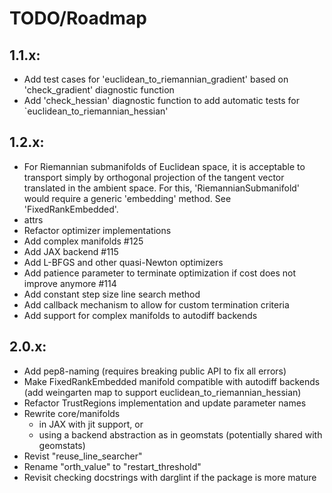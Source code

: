 # TODO/Roadmap

## 1.1.x:
  - Add test cases for 'euclidean_to_riemannian_gradient' based on
    'check_gradient' diagnostic function
  - Add 'check_hessian' diagnostic function to add automatic tests for
    `euclidean_to_riemannian_hessian'

## 1.2.x:
  - For Riemannian submanifolds of Euclidean space, it is acceptable to
    transport simply by orthogonal projection of the tangent vector translated
    in the ambient space. For this, 'RiemannianSubmanifold' would require a
    generic 'embedding' method. See 'FixedRankEmbedded'.
  - attrs
  - Refactor optimizer implementations
  - Add complex manifolds #125
  - Add JAX backend #115
  - Add L-BFGS and other quasi-Newton optimizers
  - Add patience parameter to terminate optimization if cost does not improve
    anymore #114
  - Add constant step size line search method
  - Add callback mechanism to allow for custom termination criteria
  - Add support for complex manifolds to autodiff backends

## 2.0.x:
  - Add pep8-naming (requires breaking public API to fix all errors)
  - Make FixedRankEmbedded manifold compatible with autodiff backends
    (add weingarten map to support euclidean_to_riemannian_hessian)
  - Refactor TrustRegions implementation and update parameter names
  - Rewrite core/manifolds
    * in JAX with jit support, or
    * using a backend abstraction as in geomstats (potentially shared with
      geomstats)
  - Revist "reuse_line_searcher"
  - Rename "orth_value" to "restart_threshold"
  - Revisit checking docstrings with darglint if the package is more mature
